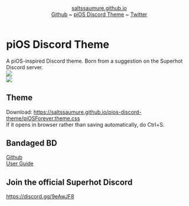 <!doctype html>

<html lang="en">

<head>
	<title>piOS Discord Theme</title>
	<link rel="stylesheet" href="https://saltssaumure.github.io/thecss.css">
</head>

<body>
	<header>
		<a id="titlelink" href="https://saltssaumure.github.io">saltssaumure.github.io</a>
		<div id="linkos">
			<a href="https://github.com/Saltssaumure/">Github</a> ~ 
			<a href="https://saltssaumure.github.io/pios-discord-theme">piOS Discord Theme</a> ~ 
			<a href="https://twitter.com/Saltssaumure">Twitter</a>
		</div>
	</header>
	<h1>piOS Discord Theme</h1>
	<p>A piOS-inspired Discord theme. Born from a suggestion on the Superhot Discord server.
	<br><img src="https://i.imgur.com/71JzUGc.png">
	<br><img src="https://i.imgur.com/tlniq6T.png"></p>
	
  <h2>Theme</h2>
  <p>Download: <a href="https://saltssaumure.github.io/pios-discord-theme/piOStheme.css">https://saltssaumure.github.io/pios-discord-theme/piOSForever.theme.css</a>
  <br>If it opens in browser rather than saving automatically, do Ctrl+S.</p>
  <h2>Bandaged BD</h2>
  <p><a href="https://rauenzi.github.io/BetterDiscordApp/">Github</a>
  <br><a href="https://0x71.cc/bd/guide/#home">User Guide</a></p>
  <h2>Join the official Superhot Discord</h2>
  <p><a href="https://discord.gg/9eAwJF8">https://discord.gg/9eAwJF8</a></p>
  <h2>
</body>

</html>
